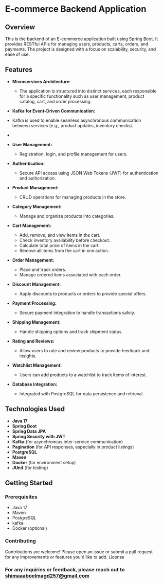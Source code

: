 # E-commerce Backend Application


## Overview
This is the backend of an E-commerce application built using Spring Boot. It provides RESTful APIs for managing users, products, carts, orders, and payments. The project is designed with a focus on scalability, security, and ease of use.

## Features
- **Microservices Architecture:**
  - The application is structured into distinct services, each responsible for a specific functionality such as user management, product catalog, cart, and order processing.

- **Kafka for Event-Driven Communication:**
 - Kafka is used to enable seamless asynchronous communication between services (e.g., product updates, inventory checks).
 - 
- **User Management:**
  - Registration, login, and profile management for users.

- **Authentication:**
  - Secure API access using JSON Web Tokens (JWT) for authentication and authorization.

- **Product Management:**
  - CRUD operations for managing products in the store.

- **Category Management:**
  - Manage and organize products into categories.

- **Cart Management:**
  - Add, remove, and view items in the cart.
  - Check inventory availability before checkout.
  - Calculate total price of items in the cart.
  - Remove all items from the cart in one action.

- **Order Management:**
  - Place and track orders.
  - Manage ordered items associated with each order.

- **Discount Management:**
  - Apply discounts to products or orders to provide special offers.

- **Payment Processing:**
  - Secure payment integration to handle transactions safely.

- **Shipping Management:**
  - Handle shipping options and track shipment status.

- **Rating and Reviews:**
  - Allow users to rate and review products to provide feedback and insights.

- **Watchlist Management:**
  - Users can add products to a watchlist to track items of interest.

- **Database Integration:**
  - Integrated with PostgreSQL for data persistence and retrieval.

    
## Technologies Used
- **Java 17**
- **Spring Boot**
- **Spring Data JPA**
- **Spring Security with JWT**
- **Kafka** (for asynchronous inter-service communication)
- **Pagination** (for API responses, especially in product listings)
- **PostgreSQL**
- **Maven**
- **Docker** (for environment setup)
- **JUnit** (for testing)

## Getting Started

### Prerequisites
- Java 17
- Maven
- PostgreSQL
- kafka
- Docker (optional)

### Contributing

Contributions are welcome! Please open an issue or submit a pull request for any improvements or features you'd like to add.
License

### For any inquiries or feedback, please reach out to shimaaaboelmagd257@gmail.com

